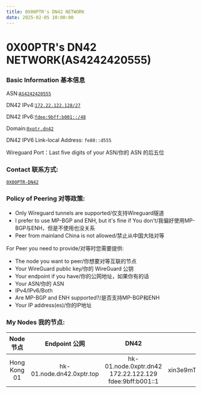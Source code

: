 ```yaml
---
title: 0X00PTR's DN42 NETWORK
date: 2025-02-05 10:00:00
---
```


# 0X00PTR's DN42 NETWORK(AS4242420555)

### Basic Information 基本信息

ASN:[`AS4242420555`](https://explorer.burble.com/#/aut-num/AS4242420555)

DN42 IPv4:[`172.22.122.128/27`](https://explorer.burble.com/#/route/172.22.122.128_27)

DN42 IPv6:[`fdee:9bff:b001::/48`](https://explorer.burble.com/#/route6/fdee:9bff:b001::_48)

Domain:[`0xptr.dn42`](https://explorer.burble.com/#/domain/0xptr.dn42)

DN42 IPV6 Link-local Address: `fe80::d555`

Wireguard Port：Last five digits of your ASN/你的 ASN 的后五位

### Contact 联系方式:

[`0X00PTR-DN42`](https://explorer.burble.com/#/person/0X00PTR-DN42)

### Policy of Peering 对等政策:

+   Only Wireguard tunnels are supported/仅支持Wireguard隧道
+   I prefer to use MP-BGP and ENH, but it's fine if You don't/我偏好使用MP-BGP与ENH，但是不使用也没关系
+   Peer from mainland China is not allowed/禁止从中国大陆对等

For Peer you need to provide/对等时您需要提供:

+   The node you want to peer/你想要对等互联的节点
+   Your WireGuard public key/你的 WireGuard 公钥
+   Your endpoint if you have/你的公网地址，如果你有的话
+   Your ASN/你的 ASN
+   IPv4/IPv6/Both
+   Are MP-BGP and ENH supported?/是否支持MP-BGP和ENH
+   Your IP address(es)/你的IP地址

### My Nodes 我的节点:
|Node 节点|Endpoint 公网|DN42|Wireguard Public Key|备注|
|:-----:|:--------:|:--:|:-------------:|:---:|
|Hong Kong 01|hk-01.node.dn42.0xptr.top|hk-01.node.0xptr.dn42</br>172.22.122.129</br>fdee:9bff:b001::1|xin3e9mT1MVzPUVGG7pVIZ/FIkwOIGQNN2cVpCTLNS8=|
